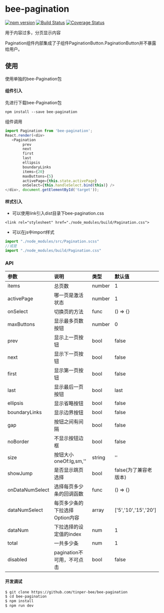 # bee-pagination
[![npm version](https://img.shields.io/npm/v/bee-pagination.svg)](https://www.npmjs.com/package/bee-pagination)
[![Build Status](https://img.shields.io/travis/tinper-bee/bee-pagination/master.svg)](https://travis-ci.org/tinper-bee/bee-pagination)
[![Coverage Status](https://coveralls.io/repos/github/tinper-bee/bee-pagination/badge.svg?branch=master)](https://coveralls.io/github/tinper-bee/bee-pagination?branch=master)

用于内容过多，分页显示内容

Pagination组件内部集成了子组件PaginationButton.PaginationButton并不暴露给用户。

## 使用

使用单独的bee-Pagination包
#### 组件引入
先进行下载bee-Pagination包
```
npm install --save bee-pagination
```
组件调用
```js
import Pagination from 'bee-pagination';
React.render(<div>
   <Pagination
        prev
        next
        first
        last
        ellipsis
        boundaryLinks
        items={20}
        maxButtons={5}
        activePage={this.state.activePage}
        onSelect={this.handleSelect.bind(this)} />
</div>, document.getElementById('target'));
```
#### 样式引入
- 可以使用link引入dist目录下bee-pagination.css
```
<link rel="stylesheet" href="./node_modules/build/Pagination.css">
```
- 可以在js中import样式
```js
import "./node_modules/src/Pagination.scss"
//或是
import "./node_modules/build/Pagination.css"
```

### API

|参数|说明|类型|默认值|
|:---|:----|:---|:------|
|items|总页数|number|1|
|activePage|哪一页是激活状态|number|1|
|onSelect|切换页的方法|func |() => {}|
|maxButtons|显示最多页数按钮|number|0|
|prev|显示上一页按钮|bool|false|
|next|显示下一页按钮|bool|false|
|first|显示第一页按钮|bool|false|
|last|显示最后一页按钮|bool|last|
|ellipsis|显示省略按钮|bool|false|
|boundaryLinks|显示边界按钮|bool|false|
|gap|按钮之间有间隔|bool|false|
|noBorder|不显示按钮边框|bool|false|
|size|按钮大小oneOf:lg,sm,''|string|''|
|showJump|是否显示跳页选择|bool|false(为了兼容老版本)|
|onDataNumSelect|选择每页多少条的回调函数|func|() => {}|
|dataNumSelect|每页多少条的下拉选择Option内容|array|['5','10','15','20']|
|dataNum|下拉选择的设定值的index|num|1|
|total|一共多少条|num|1|
|disabled|pagination不可用，不可点击|bool|false|

#### 开发调试

```sh
$ git clone https://github.com/tinper-bee/bee-pagination
$ cd bee-pagination
$ npm install
$ npm run dev
```
